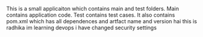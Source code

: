 This is a small applicaiton which contains main and test folders.
Main contains application code.
Test contains test cases.
It also contains pom.xml which has all dependences and artfact name and version
hai this is radhika
im learning devops
i have changed security settings
